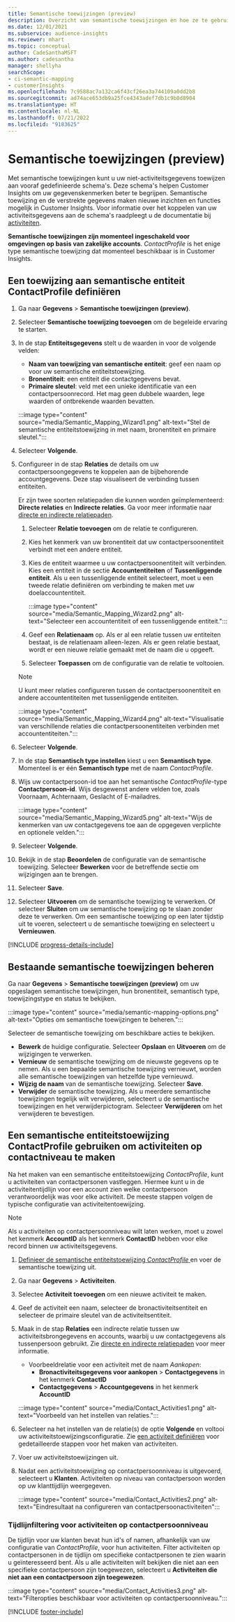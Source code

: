 ```yaml
---
title: Semantische toewijzingen (preview)
description: Overzicht van semantische toewijzingen en hoe ze te gebruiken.
ms.date: 12/01/2021
ms.subservice: audience-insights
ms.reviewer: mhart
ms.topic: conceptual
author: CadeSanthaMSFT
ms.author: cadesantha
manager: shellyha
searchScope:
- ci-semantic-mapping
- customerInsights
ms.openlocfilehash: 7c9588ac7a132ca6f43cf26ea3a744109a0dd2b8
ms.sourcegitcommit: ad74ace653db9a25fce4343adef7db1c9b0d8904
ms.translationtype: HT
ms.contentlocale: nl-NL
ms.lasthandoff: 07/21/2022
ms.locfileid: "9183625"
---
```

# <a name="semantic-mappings-preview"></a>Semantische toewijzingen (preview)

Met semantische toewijzingen kunt u uw niet-activiteitsgegevens toewijzen aan vooraf gedefinieerde schema's. Deze schema's helpen Customer Insights om uw gegevenskenmerken beter te begrijpen. Semantische toewijzing en de verstrekte gegevens maken nieuwe inzichten en functies mogelijk in Customer Insights. Voor informatie over het koppelen van uw activiteitsgegevens aan de schema's raadpleegt u de documentatie bij [activiteiten](activities.md).

**Semantische toewijzingen zijn momenteel ingeschakeld voor omgevingen op basis van zakelijke accounts**. *ContactProfile* is het enige type semantische toewijzing dat momenteel beschikbaar is in Customer Insights.

## <a name="define-a-contactprofile-semantic-entity-mapping"></a>Een toewijzing aan semantische entiteit ContactProfile definiëren

1. Ga naar **Gegevens** > **Semantische toewijzingen (preview)**.

1. Selecteer **Semantische toewijzing toevoegen** om de begeleide ervaring te starten.

1. In de stap **Entiteitsgegevens** stelt u de waarden in voor de volgende velden:

   - **Naam van toewijzing van semantische entiteit**: geef een naam op voor uw semantische entiteitstoewijzing.
   - **Bronentiteit**: een entiteit die contactgegevens bevat.
   - **Primaire sleutel**: veld met een unieke identificatie van een contactpersoonrecord. Het mag geen dubbele waarden, lege waarden of ontbrekende waarden bevatten.

   :::image type="content" source="media/Semantic_Mapping_Wizard1.png" alt-text="Stel de semantische entiteitstoewijzing in met naam, bronentiteit en primaire sleutel.":::

1. Selecteer **Volgende**.

1. Configureer in de stap **Relaties** de details om uw contactpersoongegevens te koppelen aan de bijbehorende accountgegevens. Deze stap visualiseert de verbinding tussen entiteiten.  

   Er zijn twee soorten relatiepaden die kunnen worden geïmplementeerd: **Directe relaties** en **Indirecte relaties**. Ga voor meer informatie naar [directe en indirecte relatiepaden](relationships.md#relationship-paths).

   1. Selecteer **Relatie toevoegen** om de relatie te configureren.
   1. Kies het kenmerk van uw bronentiteit dat uw contactpersoonentiteit verbindt met een andere entiteit.
   1. Kies de entiteit waarmee u uw contactpersoonentiteit wilt verbinden. Kies een entiteit in de sectie **Accountentiteiten** of **Tussenliggende entiteit**. Als u een tussenliggende entiteit selecteert, moet u een tweede relatie definiëren om verbinding te maken met uw doelaccountentiteit.

      :::image type="content" source="media/Semantic_Mapping_Wizard2.png" alt-text="Selecteer een accountentiteit of een tussenliggende entiteit.":::

   1. Geef een **Relatienaam** op. Als er al een relatie tussen uw entiteiten bestaat, is de relatienaam alleen-lezen. Als er geen relatie bestaat, wordt er een nieuwe relatie gemaakt met de naam die u opgeeft.
   1. Selecteer **Toepassen** om de configuratie van de relatie te voltooien.

   > [!NOTE]
   > U kunt meer relaties configureren tussen de contactpersoonentiteit en andere accountentiteiten met tussenliggende entiteiten.
   
     :::image type="content" source="media/Semantic_Mapping_Wizard4.png" alt-text="Visualisatie van verschillende relaties die contactpersoonentiteiten verbinden met accountentiteiten.":::

1. Selecteer **Volgende**.

1. In de stap **Semantisch type instellen** kiest u een **Semantisch type**. Momenteel is er één **Semantisch type** met de naam *ContactProfile*.

1. Wijs uw contactpersoon-id toe aan het semantische *ContactProfile*-type **Contactpersoon-id**. Wijs desgewenst andere velden toe, zoals Voornaam, Achternaam, Geslacht of E-mailadres.

   :::image type="content" source="media/Semantic_Mapping_Wizard5.png" alt-text="Wijs de kenmerken van uw contactgegevens toe aan de opgegeven verplichte en optionele velden.":::

1. Selecteer **Volgende**.

1. Bekijk in de stap **Beoordelen** de configuratie van de semantische toewijzing. Selecteer **Bewerken** voor de betreffende sectie om wijzigingen aan te brengen.

1. Selecteer **Save**.

1. Selecteer **Uitvoeren** om de semantische toewijzing te verwerken. Of selecteer **Sluiten** om uw semantische toewijzing op te slaan zonder deze te verwerken. Om een semantische toewijzing op een later tijdstip uit te voeren, selecteert u de semantische toewijzing en selecteert u **Vernieuwen**.

[!INCLUDE [progress-details-include](includes/progress-details-pane.md)]

## <a name="manage-existing-semantic-mappings"></a>Bestaande semantische toewijzingen beheren

Ga naar **Gegevens** > **Semantische toewijzingen (preview)** om uw opgeslagen semantische toewijzingen, hun bronentiteit, semantisch type, toewijzingstype en status te bekijken.

:::image type="content" source="media/semantic-mapping-options.png" alt-text="Opties om semantische toewijzingen te beheren.":::

Selecteer de semantische toewijzing om beschikbare acties te bekijken.
- **Bewerk** de huidige configuratie. Selecteer **Opslaan** en **Uitvoeren** om de wijzigingen te verwerken.
- **Vernieuw** de semantische toewijzing om de nieuwste gegevens op te nemen. Als u een bepaalde semantische toewijzing vernieuwt, worden alle semantische toewijzingen van hetzelfde type vernieuwd.
- **Wijzig de naam** van de semantische toewijzing. Selecteer **Save**.
- **Verwijder** de semantische toewijzing. Als u meerdere semantische toewijzingen tegelijk wilt verwijderen, selecteert u de semantische toewijzingen en het verwijderpictogram. Selecteer **Verwijderen** om het verwijderen te bevestigen.

## <a name="use-a-contactprofile-semantic-entity-mapping-to-create-contact-level-activities"></a>Een semantische entiteitstoewijzing ContactProfile gebruiken om activiteiten op contactniveau te maken

Na het maken van een semantische entiteitstoewijzing *ContactProfile*, kunt u activiteiten van contactpersonen vastleggen. Hiermee kunt u in de activiteitentijdlijn voor een account zien welke contactpersoon verantwoordelijk was voor elke activiteit. De meeste stappen volgen de typische configuratie van activiteitentoewijzing.

   > [!NOTE]
   > Als u activiteiten op contactpersoonniveau wilt laten werken, moet u zowel het kenmerk **AccountID** als het kenmerk **ContactID** hebben voor elke record binnen uw activiteitsgegevens.

1. [Definieer de semantische entiteitstoewijzing *ContactProfile* ](#define-a-contactprofile-semantic-entity-mapping) en voer de semantische toewijzing uit.

1. Ga naar **Gegevens** > **Activiteiten**.

1. Selectee **Activiteit toevoegen** om een nieuwe activiteit te maken.

1. Geef de activiteit een naam, selecteer de bronactiviteitsentiteit en selecteer de primaire sleutel van de activiteitsentiteit.

1. Maak in de stap **Relaties** een indirecte relatie tussen uw activiteitsbrongegevens en accounts, waarbij u uw contactgegevens als tussenpersoon gebruikt. Zie [directe en indirecte relatiepaden](relationships.md#relationship-paths) voor meer informatie.
   - Voorbeeldrelatie voor een activiteit met de naam *Aankopen*:
      - **Bronactiviteitsgegevens voor aankopen** > **Contactgegevens** in het kenmerk **ContactID**
      - **Contactgegevens** > **Accountgegevens** in het kenmerk **AccountID**

   :::image type="content" source="media/Contact_Activities1.png" alt-text="Voorbeeld van het instellen van relaties.":::

1. Selecteer na het instellen van de relatie(s) de optie **Volgende** en voltooi uw activiteitstoewijzingsconfiguratie. Zie [een activiteit definiëren](activities.md) voor gedetailleerde stappen voor het maken van activiteiten.

1. Voer uw activiteitstoewijzingen uit.

1. Nadat een activiteitstoewijzing op contactpersoonniveau is uitgevoerd, selecteert u **Klanten**. Activiteiten op niveau van contactpersoon worden op uw klanttijdlijn weergegeven.

   :::image type="content" source="media/Contact_Activities2.png" alt-text="Eindresultaat na configureren van contactpersoonactiviteiten":::

### <a name="contact-level-activity-timeline-filtering"></a>Tijdlijnfiltering voor activiteiten op contactpersoonniveau

De tijdlijn voor uw klanten bevat hun id's of namen, afhankelijk van uw configuratie van *ContactProfile*, voor hun activiteiten. Filter activiteiten op contactpersonen in de tijdlijn om specifieke contactpersonen te zien waarin u geïnteresseerd bent. Als u alle activiteiten wilt bekijken die niet aan een specifieke contactpersoon zijn toegewezen, selecteert u **Activiteiten die niet aan een contactpersoon zijn toegewezen**.

:::image type="content" source="media/Contact_Activities3.png" alt-text="Filteropties beschikbaar voor activiteiten op contactpersoonniveau.":::

[!INCLUDE [footer-include](includes/footer-banner.md)]
